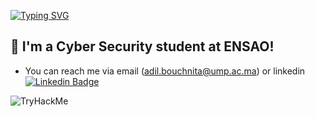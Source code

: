 [![Typing SVG](https://readme-typing-svg.herokuapp.com?font=Hack&color=%239315B7&lines=Hey!+I'm+Adil+-+aka+N0stradamus)](https://git.io/typing-svg)

<!--
Let's hope my blind XSS description payload hits somewhere :penguin:
-->
## :name_badge: I'm a Cyber Security student at ENSAO!
<!--<img align="right" src="https://c.tenor.com/OKO48giZVgwAAAAC/school-superbad.gif" /> -->
<!--
- :meat_on_bone: I'm currently working on my final year project and learning some red team subjects
- :tangerine: I spend the most of my day studying new things on hackthebox or tryhackme.
- :tomato: I'm looking for internship -->
<!--:watermelon: -->
-  You can reach me via email (adil.bouchnita@ump.ac.ma) or linkedin [![Linkedin Badge](https://img.shields.io/twitter/url?color=lightblue&label=Adil%20BOUCHNITA&logo=linkedin&logoColor=lightblue&style=for-the-badge&url=https%3A%2F%2Fwww%2Elinkedin%2Ecom%2Fin%2Fadil%2Dbouchnita%2D557b0118b%2F)](https://www.linkedin.com/in/adil-bouchnita-557b0118b/)



<img src="https://tryhackme-badges.s3.amazonaws.com/N0stradamus.png" alt="TryHackMe">

<!--
[![bouchnita's github stats](https://github-readme-stats.vercel.app/api?username=bouchnita&show_icons=true&theme=dracula)]
-->
<!--
**bouchnita/bouchnita** is a ✨ _special_ ✨ repository because its `README.md` (this file) appears on your GitHub profile.

Here are some ideas to get you started:

- 🔭 I’m currently working on ...
- 🌱 I’m currently learning ...
- 👯 I’m looking to collaborate on ...
- 🤔 I’m looking for help with ...
- 💬 Ask me about ...
- 📫 How to reach me: ...
- 😄 Pronouns: ...
- ⚡ Fun fact: ...

## Description
At the age of 13, I created my first ever computer virus on a Windows XP and
since then have been obsessed with to Security Research and Software Development.
I am currently working on getting my OSCP and Pentest+ to be an expert in the
field on Information Security and pen-testing. On this github I have a lot of
repositories ranging from my personnal work to my portfolio projects and
School Projects.
-->



